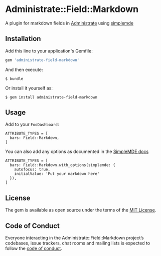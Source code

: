 # Administrate::Field::Markdown

A plugin for markdown fields in [Administrate](https://github.com/thoughtbot/administrate/) using [simplemde](https://simplemde.com/)

## Installation

Add this line to your application's Gemfile:

```ruby
gem 'administrate-field-markdown'
```

And then execute:

    $ bundle

Or install it yourself as:

    $ gem install administrate-field-markdown
    
## Usage

Add to your `FooDashboard`:

    ATTRIBUTE_TYPES = [
      bars: Field::Markdown,
    ]
    
You can also add any options as documented in the [SimpleMDE docs](https://github.com/sparksuite/simplemde-markdown-editor#configuration)

    ATTRIBUTE_TYPES = [
      bars: Field::Markdown.with_options(simplemde: {
        autofocus: true,
        initialValue: 'Put your markdown here'
      }),
    ]

## License

The gem is available as open source under the terms of the [MIT License](https://opensource.org/licenses/MIT).

## Code of Conduct

Everyone interacting in the Administrate::Field::Markdown project’s codebases, issue trackers, chat rooms and mailing lists is expected to follow the [code of conduct](https://github.com/wearefuturegov/administrate-field-markdown/blob/master/CODE_OF_CONDUCT.md).
